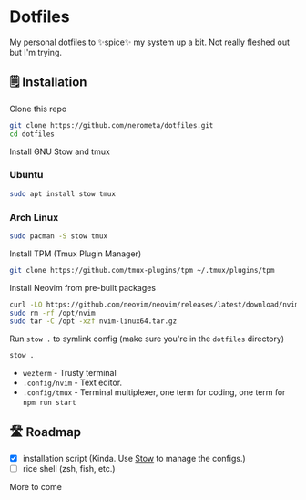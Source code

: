 # Dotfiles

My personal dotfiles to ✨spice✨ my system up a bit. Not really fleshed out but I'm trying. 

## 🗒️ Installation

Clone this repo

```sh
git clone https://github.com/nerometa/dotfiles.git
cd dotfiles
```

Install GNU Stow and tmux

### Ubuntu

```bash
sudo apt install stow tmux
```

### Arch Linux

```bash
sudo pacman -S stow tmux
```

Install TPM (Tmux Plugin Manager)

```bash
git clone https://github.com/tmux-plugins/tpm ~/.tmux/plugins/tpm
```

Install Neovim from pre-built packages

```bash
curl -LO https://github.com/neovim/neovim/releases/latest/download/nvim-linux64.tar.gz
sudo rm -rf /opt/nvim
sudo tar -C /opt -xzf nvim-linux64.tar.gz
```

Run `stow .` to symlink config (make sure you're in the `dotfiles` directory)

```bash
stow .
```

- `wezterm` - Trusty terminal
- `.config/nvim` - Text editor.
- `.config/tmux` - Terminal multiplexer, one term for coding, one term for `npm run start`

## 🛣 Roadmap

- [x] installation script (Kinda. Use [Stow](https://www.gnu.org/software/stow/) to manage the configs.)
- [ ] rice shell (zsh, fish, etc.)

More to come
